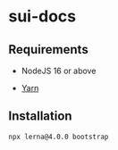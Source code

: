 # sui-docs

## Requirements

- NodeJS 16 or above

- [Yarn](https://yarnpkg.com/getting-started/install)

## Installation

```
npx lerna@4.0.0 bootstrap
```
